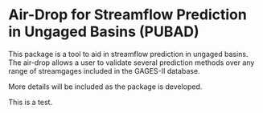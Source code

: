 # Air-Drop for Streamflow Prediction in Ungaged Basins (PUBAD)
This package is a tool to aid in streamflow prediction in ungaged basins.  The air-drop allows a user to validate several prediction methods over any range of streamgages included in the GAGES-II database.

More details will be included as the package is developed.

This is a test.
